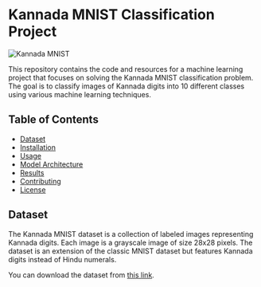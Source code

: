 # Kannada MNIST Classification Project

![Kannada MNIST](kannada_mnist_sample.png) <!-- You can add a sample image here -->

This repository contains the code and resources for a machine learning project that focuses on solving the Kannada MNIST classification problem. The goal is to classify images of Kannada digits into 10 different classes using various machine learning techniques.

## Table of Contents

- [Dataset](#dataset)
- [Installation](#installation)
- [Usage](#usage)
- [Model Architecture](#model-architecture)
- [Results](#results)
- [Contributing](#contributing)
- [License](#license)

## Dataset

The Kannada MNIST dataset is a collection of labeled images representing Kannada digits. Each image is a grayscale image of size 28x28 pixels. The dataset is an extension of the classic MNIST dataset but features Kannada digits instead of Hindu numerals.

You can download the dataset from [this link]((https://www.kaggle.com/datasets/higgstachyon/kannada-mnist)https://www.kaggle.com/datasets/higgstachyon/kannada-mnist).



